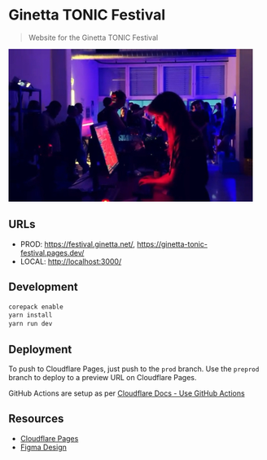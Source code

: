 # Ginetta TONIC Festival

> Website for the Ginetta TONIC Festival

![Live coding](src/images/live-coders.jpg)

## URLs

- PROD: <https://festival.ginetta.net/>, <https://ginetta-tonic-festival.pages.dev/>
- LOCAL: <http://localhost:3000/>

## Development

```bash
corepack enable
yarn install
yarn run dev
```

## Deployment

To push to Cloudflare Pages, just push to the `prod` branch. Use the `preprod` branch to deploy to a preview URL on Cloudflare Pages.

GitHub Actions are setup as per [Cloudflare Docs - Use GitHub Actions](https://developers.cloudflare.com/pages/how-to/use-direct-upload-with-continuous-integration/#use-github-actions)

## Resources

- [Cloudflare Pages](https://pages.cloudflare.com/)
- [Figma Design](https://www.figma.com/design/OtaiYriDbHIteNmOPRrh4m/GTonic-Festival_2024?node-id=0-1&node-type=canvas&t=C2M4LIcW7aZayJ5U-0)
